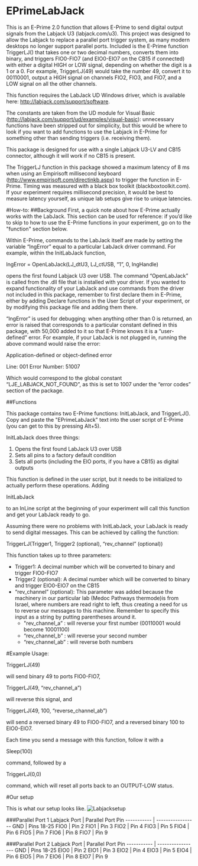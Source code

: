 # EPrimeLabJack
This is an E-Prime 2.0 function that allows E-Prime to send digital output signals from the Labjack U3 (labjack.com/u3).  This project was designed to allow the Labjack to replace a parallel port trigger system, as many modern desktops no longer support parallel ports.  Included is the E-Prime function TriggerLJ() that takes one or two decimal numbers, converts them into binary, and triggers FIO0-FIO7 (and EIO0-EIO7 on the CB15 if connected) with either a digital HIGH or LOW signal, depending on whether the digit is a 1 or a 0.  For example, TriggerLJ(49) would take the number 49, convert it to 00110001, output a HIGH signal on channels FIO2, FIO3, and FIO7, and a LOW signal on all the other channels.

This function requires the LabJack UD Windows driver, which is available here: http://labjack.com/support/software.  

The constants are taken from the UD module for Visual Basic (http://labjack.com/support/ud/examples/visual-basic): unnecessary functions have been stripped out for simplicity, but this would be where to look if you want to add functions to use the Labjack in E-Prime for something other than sending triggers (i.e. receiving them).

This package is designed for use with a single Labjack U3-LV and CB15 connector, although it will work if no CB15 is present.

The TriggerLJ function in this package showed a maximum latency of 8 ms when using an Empirisoft millisecond keyboard (http://www.empirisoft.com/directinkb.aspx) to trigger the function in E-Prime.  Timing was measured with a black box toolkit (blackboxtoolkit.com).  If your experiment requires millisecond precision, it would be best to measure latency yourself, as unique lab setups give rise to unique latencies. 

#How-to:
##Background
First, a quick note about how E-Prime actually works with the LabJack.  This section can be used for reference: if you’d like to skip to how to use the E-Prime functions in your experiment, go on to the "function" section below.

Within E-Prime, commands to the LabJack itself are made by setting the variable “lngError” equal to a particular LabJack driver command.  For example, within the InitLabJack function,  

lngError = OpenLabJack(LJ_dtU3, LJ_ctUSB, “1”, 0, lngHandle)

opens the first found Labjack U3 over USB.  The command “OpenLabJack” is called from the .dll file that is installed with your driver.  If you wanted to expand functionality of your LabJack and use commands from the driver not included in this package, remember to first declare them in E-Prime, either by adding Declare functions in the User Script of your experiment, or by modifying this package file and adding them there.

“lngError” is used for debugging: when anything other than 0 is returned, an error is raised that corresponds to a particular constant defined in this package, with 50,000 added to it so that E-Prime knows it is a “user-defined” error.  For example, if your LabJack is not plugged in, running the above command would raise the error:

Application-defined or object-defined error

Line: 001
Error Number: 51007

Which would correspond to the global constant “LJE_LABJACK_NOT_FOUND”, as this is set to 1007 under the “error codes” section of the package.

##Functions

This package contains two E-Prime functions: InitLabJack, and TriggerLJ().  Copy and paste the "EPrimeLabJack" text into the user script of E-Prime (you can get to this by pressing Alt+5).

InitLabJack does three things: 

1. Opens the first found LabJack U3 over USB
2. Sets all pins to a factory default condition
3. Sets all ports (including the EIO ports, if you have a CB15) as digital outputs

This function is defined in the user script, but it needs to be initialized to actually perform these operations.  Adding

InitLabJack

to an InLine script at the beginning of your experiment will call this function and get your LabJack ready to go.

Assuming there were no problems with InitLabJack, your LabJack is ready to send digital messages.  This can be achieved by calling the function:

TriggerLJ(Trigger1, Trigger2 (optional), “rev_channel” (optional))

This function takes up to three parameters: 

* Trigger1: A decimal number which will be converted to binary and trigger FIO0-FIO7
* Trigger2 (optional): A decimal number which will be converted to binary and trigger EIO0-EIO7 on the CB15
* “rev_channel” (optional): This parameter was added because the machinery in our particular lab (Medoc Pathways thermode)is from Israel, where numbers are read right to left, thus creating a need for us to reverse our messages to this machine.  Remember to specify this input as a string by putting parentheses around it.
	* "rev_channel_a” : will reverse your first number (00110001 would become 10001100)
	* “rev_channel_b” : will reverse your second number
	* “rev_channel_ab” : will reverse both numbers

#Example Usage:

TriggerLJ(49)

will send binary 49 to ports FIO0-FIO7,

TriggerLJ(49, “rev_channel_a”)

will reverse this signal, and 

TriggerLJ(49, 100, “reverse_channel_ab”)

will send a reversed binary 49 to FIO0-FIO7, and a reversed binary 100 to EIO0-EIO7.

Each time you send a message with this function, follow it with a 

Sleep(100)

command, followed by a 

TriggerLJ(0,0)

command, which will reset all ports back to an OUTPUT-LOW status.

#Our setup

This is what our setup looks like.
![Labjacksetup](/lj.jpg)

###Parallel Port 1
Labjack Port | Parallel Port Pin
----------- | -----------------
GND  | Pins 18-25
FIO0 | Pin 2
FIO1 | Pin 3
FIO2 | Pin 4
FIO3 | Pin 5
FIO4 | Pin 6
FIO5 | Pin 7
FIO6 | Pin 8
FIO7 | Pin 9

###Parallel Port 2
Labjack Port | Parallel Port Pin
----------- | -----------------
GND  | Pins 18-25
EIO0 | Pin 2
EIO1 | Pin 3
EIO2 | Pin 4
EIO3 | Pin 5
EIO4 | Pin 6
EIO5 | Pin 7
EIO6 | Pin 8
EIO7 | Pin 9
